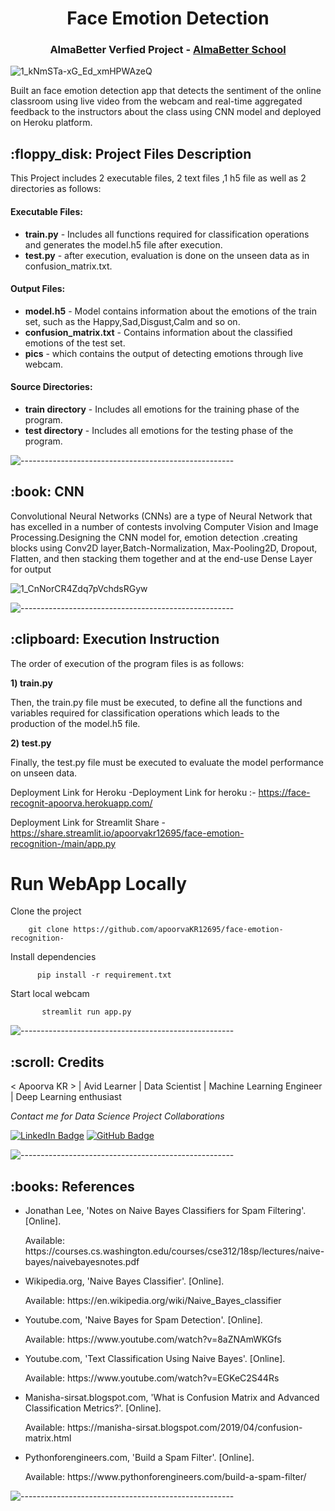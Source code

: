 
</p>
<h1 align="center"> Face Emotion Detection </h1>
<h3 align="center"> AlmaBetter Verfied Project - <a href="https://www.almabetter.com/"> AlmaBetter School </a> </h5>



![1_kNmSTa-xG_Ed_xmHPWAzeQ](https://user-images.githubusercontent.com/102009481/177730708-9d7f518e-0553-47b0-8d77-7d3be8159d56.png)

<p>Built an  face emotion detection app that detects the sentiment of the online classroom using live video from the webcam and real-time aggregated feedback to the instructors about the class using CNN model and deployed on Heroku platform.</p>

<h2> :floppy_disk: Project Files Description</h2>


<p>This Project includes 2 executable files, 2 text files ,1 h5 file as well as 2 directories as follows:</p>
<h4>Executable Files:</h4>
<ul>
  
  <li><b>train.py</b> - Includes all functions required for classification operations  and generates the model.h5 file after execution.</li>
  <li><b>test.py</b> -  after execution, evaluation is done on the unseen data as in confusion_matrix.txt.</li>
</ul>

<h4>Output Files:</h4>
<ul>
  <li><b>model.h5</b> - Model contains information about the emotions of the train set, such as the Happy,Sad,Disgust,Calm and so on.</li>
  <li><b>confusion_matrix.txt</b> - Contains information about the classified emotions of the test set.</li>
  <li><b>pics</b> - which contains the output of detecting emotions through live webcam.</li>
</ul>

<h4>Source Directories:</h4>
<ul>
  <li><b>train directory</b> - Includes all emotions  for the training phase of the program.</li>
  <li><b>test directory</b> - Includes all emotions for the testing phase of the program.</li>
</ul>

![-----------------------------------------------------](https://raw.githubusercontent.com/andreasbm/readme/master/assets/lines/rainbow.png)

<h2> :book: CNN </h2>

<p> Convolutional Neural Networks (CNNs) are a type of Neural Network that has excelled in a number of contests involving Computer Vision and Image Processing.Designing the CNN model for, emotion detection .creating blocks using Conv2D layer,Batch-Normalization, Max-Pooling2D, Dropout, Flatten, and then stacking them together and at the end-use Dense Layer for output


![1_CnNorCR4Zdq7pVchdsRGyw](https://user-images.githubusercontent.com/102009481/177744968-d0bb6264-acd9-429e-bc7e-56cd3464574c.png)



![-----------------------------------------------------](https://raw.githubusercontent.com/andreasbm/readme/master/assets/lines/rainbow.png)

<h2> :clipboard: Execution Instruction</h2>
<p>The order of execution of the program files is as follows:</p>


<p><b>1) train.py</b></p>
<p>Then, the train.py file must be executed, to define all the functions and variables required for classification operations which leads to the production of the model.h5 file. 

<p><b>2) test.py</b></p>
<p>Finally, the test.py file must be executed to evaluate the model performance on unseen data.

  Deployment Link for Heroku -Deployment Link for heroku :- https://face-recognit-apoorva.herokuapp.com/

Deployment Link for Streamlit Share - https://share.streamlit.io/apoorvakr12695/face-emotion-recognition-/main/app.py

# Run WebApp Locally

Clone the project

        git clone https://github.com/apoorvaKR12695/face-emotion-recognition-

  
Install dependencies

          pip install -r requirement.txt
  
Start local webcam

           streamlit run app.py

![-----------------------------------------------------](https://raw.githubusercontent.com/andreasbm/readme/master/assets/lines/rainbow.png)

<!-- CREDITS -->
<h2 id="credits"> :scroll: Credits</h2>

< Apoorva KR > | Avid Learner | Data Scientist | Machine Learning Engineer | Deep Learning enthusiast

<p> <i> Contact me for Data Science Project Collaborations</i></p>


[![LinkedIn Badge](https://img.shields.io/badge/LinkedIn-0077B5?style=for-the-badge&logo=linkedin&logoColor=white)](https://www.linkedin.com/company/almabetter/mycompany/)
[![GitHub Badge](https://img.shields.io/badge/GitHub-100000?style=for-the-badge&logo=github&logoColor=white)](https://github.com/orgs/AlmaBetter-School/)



![-----------------------------------------------------](https://raw.githubusercontent.com/andreasbm/readme/master/assets/lines/rainbow.png)
<h2> :books: References</h2>
<ul>
  <li><p>Jonathan Lee, 'Notes on Naive Bayes Classifiers for Spam Filtering'. [Online].</p>
      <p>Available: https://courses.cs.washington.edu/courses/cse312/18sp/lectures/naive-bayes/naivebayesnotes.pdf</p>
  </li>
  <li><p>Wikipedia.org, 'Naive Bayes Classifier'. [Online].</p>
      <p>Available: https://en.wikipedia.org/wiki/Naive_Bayes_classifier</p>
  </li>
  <li><p>Youtube.com, 'Naive Bayes for Spam Detection'. [Online].</p>
      <p>Available: https://www.youtube.com/watch?v=8aZNAmWKGfs</p>
  </li>
  <li><p>Youtube.com, 'Text Classification Using Naive Bayes'. [Online].</p>
      <p>Available: https://www.youtube.com/watch?v=EGKeC2S44Rs</p>
  </li>
  <li><p>Manisha-sirsat.blogspot.com, 'What is Confusion Matrix and Advanced Classification Metrics?'. [Online].</p>
      <p>Available: https://manisha-sirsat.blogspot.com/2019/04/confusion-matrix.html</p>
  </li>
  <li><p>Pythonforengineers.com, 'Build a Spam Filter'. [Online].</p>
      <p>Available: https://www.pythonforengineers.com/build-a-spam-filter/</p>
  </li>
</ul>

![-----------------------------------------------------](https://raw.githubusercontent.com/andreasbm/readme/master/assets/lines/rainbow.png)











